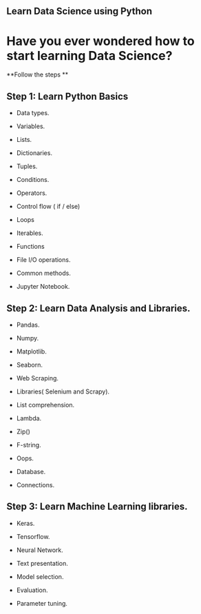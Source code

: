 ## Learn Data Science using Python

# Have you ever wondered how to start learning Data Science?

**Follow the steps 
**
## Step 1: Learn Python Basics

- Data types.

- Variables.

- Lists.

- Dictionaries.

- Tuples.

- Conditions.

- Operators.

- Control flow ( if / else)

- Loops 

- Iterables.

- Functions

- File I/O operations.

- Common methods.

- Jupyter Notebook.

## Step 2: Learn Data Analysis and Libraries.

- Pandas.

- Numpy.

- Matplotlib.

- Seaborn.

- Web Scraping.

- Libraries( Selenium and Scrapy).

- List comprehension.

- Lambda.

- Zip()

- F-string.

- Oops.

- Database.

- Connections.

## Step 3: Learn Machine Learning libraries.

- Keras.

- Tensorflow.

- Neural Network.

- Text presentation.

- Model selection.

- Evaluation.

- Parameter tuning.




































